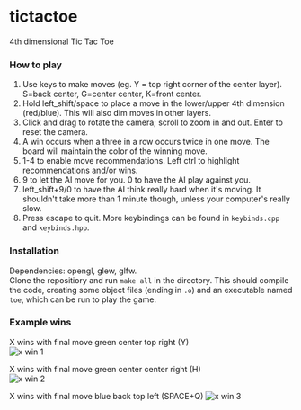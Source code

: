 # tictactoe
4th dimensional Tic Tac Toe

### How to play
1. Use keys to make moves (eg. Y = top right corner of the center layer). S=back center, G=center center, K=front center.
2. Hold left_shift/space to place a move in the lower/upper 4th dimension (red/blue). This will also dim moves in other layers.
3. Click and drag to rotate the camera; scroll to zoom in and out. Enter to reset the camera.
4. A win occurs when a three in a row occurs twice in one move. The board will maintain the color of the winning move.
5. 1-4 to enable move recommendations. Left ctrl to highlight recommendations and/or wins.
6. 9 to let the AI move for you. 0 to have the AI play against you.
7. left_shift+9/0 to have the AI think really hard when it's moving. It shouldn't take more than 1 minute though, unless your computer's really slow.
8. Press escape to quit. More keybindings can be found in `keybinds.cpp` and `keybinds.hpp`.

### Installation
Dependencies: opengl, glew, glfw.  
Clone the repositiory and run `make all` in the directory. This should compile the code, creating some object files (ending in `.o`) and an executable named `toe`, which can be run to play the game.  

### Example wins
X wins with final move green center top right (Y)  
![x win 1](https://i.ibb.co/mJCMcBk/xwin1.png)

X wins with final move green center center right (H)  
![x win 2](https://i.ibb.co/W0dq20v/xwin2.png)

X wins with final move blue back top left (SPACE+Q)
![x win 3](https://i.ibb.co/7gPRJX1/xwin3.png)
